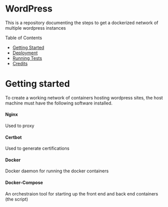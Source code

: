 # WordPress
This is a repository documenting the steps to get a dockerized network of multiple wordpress instances 

Table of Contents
* [Getting Started](#Getting-Started)
* [Deployment](#Deployment)
* [Running Tests](#Tests)
* [Credits](#Credits)

# Getting started
To create a working network of containers hosting wordpress sites, the host machine must have the following software installed.

#### Nginx
Used to proxy

#### Certbot
Used to generate certifications

#### Docker
Docker daemon for running the docker containers

#### Docker-Compose
An orchestraion tool for starting up the front end and back end containers (the script)


